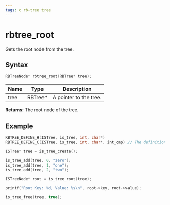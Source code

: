 ```yaml
---
tags: c rb-tree tree
---
```

# rbtree_root

Gets the root node from the tree.

## Syntax

```c
RBTreeNode* rbtree_root(RBTree* tree);
```

| Name | Type | Description |
| --- | --- | --- |
| tree | RBTree* | A pointer to the tree. |

**Returns:** The root node of the tree.

## Example

```c
RBTREE_DEFINE_H(ISTree, is_tree, int, char*)
RBTREE_DEFINE_C(ISTree, is_tree, int, char*, int_cmp) // The definition of int_cmp can be found in the RedBlackTree main page.

ISTree* tree = is_tree_create();

is_tree_add(tree, 0, "zero");
is_tree_add(tree, 1, "one");
is_tree_add(tree, 2, "two");

ISTreeNode* root = is_tree_root(tree);

printf("Root Key: %d, Value: %s\n", root->key, root->value);

is_tree_free(tree, true);
```